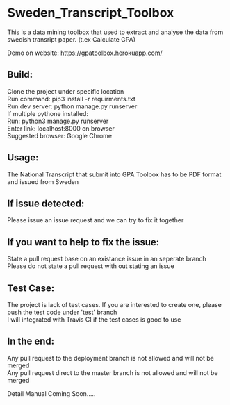 # Sweden_Transcript_Toolbox
This is a data mining toolbox that used to extract and analyse the data from swedish transript paper. (t.ex Calculate GPA)

Demo on website: https://gpatoolbox.herokuapp.com/

## Build:
Clone the project under specific location<br />
Run command: pip3 install -r requirments.txt<br />
Run dev server: python manage.py runserver<br />
If multiple pythone installed:<br />
Run: python3 manage.py runserver<br />
Enter link: localhost:8000 on browser<br />
Suggested browser: Google Chrome<br />

## Usage:
The National Transcript that submit into GPA Toolbox has to be PDF format and issued from Sweden<br />

## If issue detected:
Please issue an issue request and we can try to fix it together<br />

## If you want to help to fix the issue:
State a pull request base on an existance issue in an seperate branch<br />
Please do not state a pull request with out stating an issue<br />

## Test Case:
The project is lack of test cases. If you are interested to create one, please push the test code under 'test' branch<br />
I will integrated with Travis CI if the test cases is good to use <br />


## In the end:
Any pull request to the deployment branch is not allowed and will not be merged<br />
Any pull request direct to the master branch is not allowed and will not be merged<br />







Detail Manual Coming Soon.....
